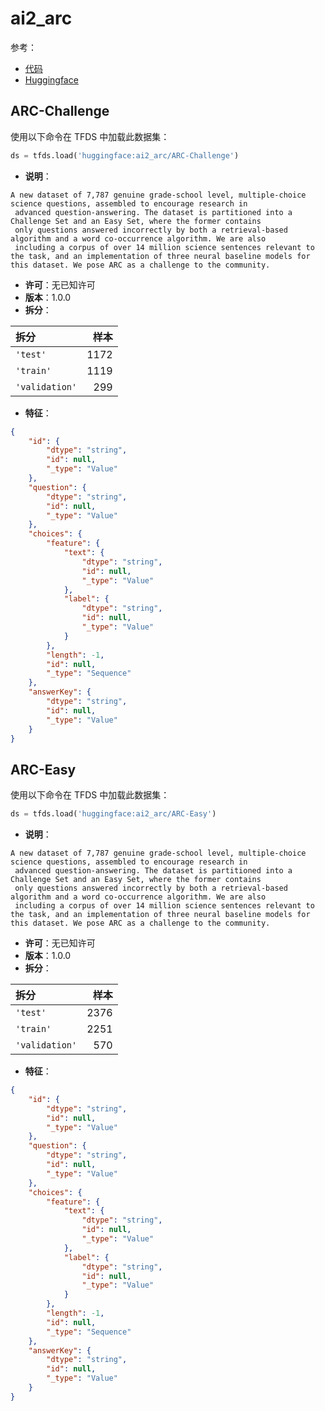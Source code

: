 # ai2_arc

参考：

- [代码](https://github.com/huggingface/datasets/blob/master/datasets/ai2_arc)
- [Huggingface](https://huggingface.co/datasets/ai2_arc)

## ARC-Challenge

使用以下命令在 TFDS 中加载此数据集：

```python
ds = tfds.load('huggingface:ai2_arc/ARC-Challenge')
```

- **说明**：

```
A new dataset of 7,787 genuine grade-school level, multiple-choice science questions, assembled to encourage research in
 advanced question-answering. The dataset is partitioned into a Challenge Set and an Easy Set, where the former contains
 only questions answered incorrectly by both a retrieval-based algorithm and a word co-occurrence algorithm. We are also
 including a corpus of over 14 million science sentences relevant to the task, and an implementation of three neural baseline models for this dataset. We pose ARC as a challenge to the community.
```

- **许可**：无已知许可
- **版本**：1.0.0
- **拆分**：

拆分 | 样本
:-- | --:
`'test'` | 1172
`'train'` | 1119
`'validation'` | 299

- **特征**：

```json
{
    "id": {
        "dtype": "string",
        "id": null,
        "_type": "Value"
    },
    "question": {
        "dtype": "string",
        "id": null,
        "_type": "Value"
    },
    "choices": {
        "feature": {
            "text": {
                "dtype": "string",
                "id": null,
                "_type": "Value"
            },
            "label": {
                "dtype": "string",
                "id": null,
                "_type": "Value"
            }
        },
        "length": -1,
        "id": null,
        "_type": "Sequence"
    },
    "answerKey": {
        "dtype": "string",
        "id": null,
        "_type": "Value"
    }
}
```

## ARC-Easy

使用以下命令在 TFDS 中加载此数据集：

```python
ds = tfds.load('huggingface:ai2_arc/ARC-Easy')
```

- **说明**：

```
A new dataset of 7,787 genuine grade-school level, multiple-choice science questions, assembled to encourage research in
 advanced question-answering. The dataset is partitioned into a Challenge Set and an Easy Set, where the former contains
 only questions answered incorrectly by both a retrieval-based algorithm and a word co-occurrence algorithm. We are also
 including a corpus of over 14 million science sentences relevant to the task, and an implementation of three neural baseline models for this dataset. We pose ARC as a challenge to the community.
```

- **许可**：无已知许可
- **版本**：1.0.0
- **拆分**：

拆分 | 样本
:-- | --:
`'test'` | 2376
`'train'` | 2251
`'validation'` | 570

- **特征**：

```json
{
    "id": {
        "dtype": "string",
        "id": null,
        "_type": "Value"
    },
    "question": {
        "dtype": "string",
        "id": null,
        "_type": "Value"
    },
    "choices": {
        "feature": {
            "text": {
                "dtype": "string",
                "id": null,
                "_type": "Value"
            },
            "label": {
                "dtype": "string",
                "id": null,
                "_type": "Value"
            }
        },
        "length": -1,
        "id": null,
        "_type": "Sequence"
    },
    "answerKey": {
        "dtype": "string",
        "id": null,
        "_type": "Value"
    }
}
```
